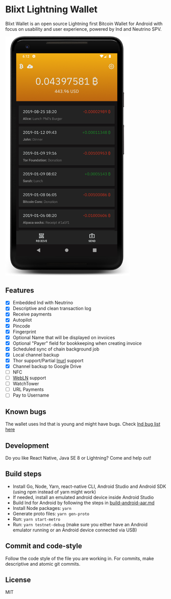 # Blixt Lightning Wallet

Blixt Wallet is an open source Lightning first Bitcoin Wallet for Android with focus on usability and user experience,
powered by lnd and Neutrino SPV.

<p>
  <img alt="Blixt Lightning Wallet screenshot" src="blixt-wallet-screenshot.png" width="390" />
</p>

## Features

- [x] Embedded lnd with Neutrino
- [x] Descriptive and clean transaction log
- [x] Receive payments
- [x] Autopilot
- [x] Pincode
- [x] Fingerprint
- [x] Optional Name that will be displayed on invoices
- [x] Optional "Payer" field for bookkeeping when creating invoice
- [x] Scheduled sync of chain background job
- [x] Local channel backup
- [x] Thor support/Partial [lnurl](https://github.com/btcontract/lnurl-rfc/blob/master/spec.md) support
- [x] Channel backup to Google Drive
- [ ] NFC
- [ ] [WebLN](https://webln.dev/) support
- [ ] WatchTower
- [ ] URL Payments
- [ ] Pay to Username

## Known bugs

The wallet uses lnd that is young and might have bugs. Check [lnd bug list here](https://github.com/lightningnetwork/lnd/issues?q=is%3Aissue+is%3Aopen+label%3Abug)

## Development

Do you like React Native, Java SE 8 or Lightning? Come and help out!

## Build steps

- Install Go, Node, Yarn, react-native CLI, Android Studio and Android SDK (using npm instead of yarn might work)
- If needed, install an emulated android device inside Android Studio
- Build lnd for Android by following the steps in [build-android-aar.md](build-android-aar.md)
- Install Node packages: `yarn`
- Generate proto files: `yarn gen-proto`
- Run: `yarn start-metro`
- Run: `yarn testnet-debug` (make sure you either have an Android emulator running or an Android device connected via USB)

## Commit and code-style

Follow the code style of the file you are working in.
For commits, make descriptive and atomic git commits.

## License

MIT
